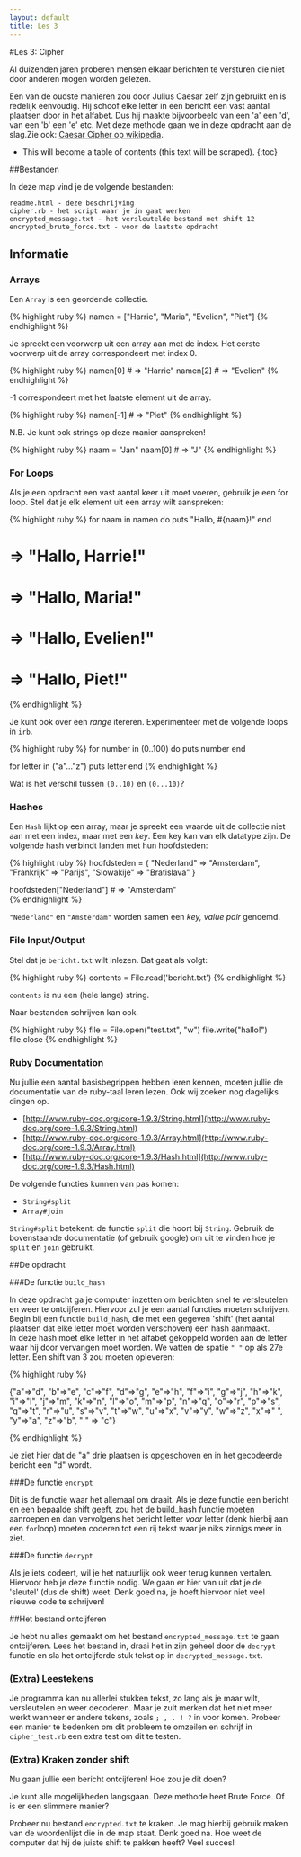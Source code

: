 ```yaml
---
layout: default
title: Les 3
---
```


#Les 3: Cipher

Al duizenden jaren proberen mensen elkaar berichten te versturen die niet door anderen mogen worden gelezen.

Een van de oudste manieren zou door Julius Caesar zelf zijn gebruikt en is redelijk eenvoudig. Hij schoof elke letter in een bericht een vast aantal plaatsen door in het alfabet. Dus hij maakte bijvoorbeeld van een 'a' een 'd', van een 'b' een 'e' etc. Met deze methode gaan we in deze opdracht aan de slag.Zie ook: [Caesar Cipher op wikipedia](http://en.wikipedia.org/wiki/Caesar_cipher).

* This will become a table of contents (this text will be scraped).
{:toc}

##Bestanden

In deze map vind je de volgende bestanden:

    readme.html - deze beschrijving
    cipher.rb - het script waar je in gaat werken
    encrypted_message.txt - het versleutelde bestand met shift 12
    encrypted_brute_force.txt - voor de laatste opdracht

## Informatie

### Arrays
Een `Array` is een geordende collectie.

{% highlight ruby %}
namen = ["Harrie", "Maria", "Evelien", "Piet"]
{% endhighlight %}

Je spreekt een voorwerp uit een array aan met de index. Het eerste voorwerp uit de array correspondeert met index 0. 

{% highlight ruby %}
namen[0]    # => "Harrie"
namen[2]    # => "Evelien"
{% endhighlight %}

-1 correspondeert met het laatste element uit de array.

{% highlight ruby %}
namen[-1]   # => "Piet"
{% endhighlight %}

N.B. Je kunt ook strings op deze manier aanspreken!

{% highlight ruby %}
naam = "Jan"
naam[0]     # => "J"
{% endhighlight %}

### For Loops
Als je een opdracht een vast aantal keer uit moet voeren, gebruik je een for loop. Stel dat je elk element uit een array wilt aanspreken:

{% highlight ruby %}
for naam in namen do
    puts "Hallo, #{naam}!"
end
# => "Hallo, Harrie!"
# => "Hallo, Maria!"
# => "Hallo, Evelien!"
# => "Hallo, Piet!"
{% endhighlight %}

Je kunt ook over een _range_ itereren. Experimenteer met de volgende loops in `irb`.

{% highlight ruby %}
for number in (0..100) do
    puts number
end

for letter in ("a"..."z")
    puts letter
end
{% endhighlight %}

Wat is het verschil tussen `(0..10)` en `(0...10)`?

### Hashes
Een `Hash` lijkt op een array, maar je spreekt een waarde uit de collectie niet aan met een index, maar met een _key_. Een key kan van elk datatype zijn. De volgende hash verbindt landen met hun hoofdsteden:

{% highlight ruby %}
hoofdsteden = {
    "Nederland" => "Amsterdam",
    "Frankrijk" => "Parijs",
    "Slowakije" => "Bratislava"
    }

hoofdsteden["Nederland"]    # => "Amsterdam"   
{% endhighlight %}

`"Nederland"` en `"Amsterdam"` worden samen een _key, value pair_ genoemd.

### File Input/Output
Stel dat je `bericht.txt` wilt inlezen. Dat gaat als volgt:

{% highlight ruby %}
contents = File.read('bericht.txt')
{% endhighlight %}

`contents` is nu een (hele lange) string.

Naar bestanden schrijven kan ook.

{% highlight ruby %}
file = File.open("test.txt", "w")
file.write("hallo!")
file.close
{% endhighlight %}

### Ruby Documentation
Nu jullie een aantal basisbegrippen hebben leren kennen, moeten jullie de documentatie van de ruby-taal leren lezen. Ook wij zoeken nog dagelijks dingen op.

* [http://www.ruby-doc.org/core-1.9.3/String.html](http://www.ruby-doc.org/core-1.9.3/String.html)
* [http://www.ruby-doc.org/core-1.9.3/Array.html](http://www.ruby-doc.org/core-1.9.3/Array.html)
* [http://www.ruby-doc.org/core-1.9.3/Hash.html](http://www.ruby-doc.org/core-1.9.3/Hash.html)

De volgende functies kunnen van pas komen: 

* `String#split`
* `Array#join` 

`String#split` betekent: de functie `split` die hoort bij `String`. Gebruik de bovenstaande documentatie (of gebruik google) om uit te vinden hoe je `split` en `join` gebruikt.

##De opdracht

###De functie `build_hash`

In deze opdracht ga je computer inzetten om berichten snel te versleutelen en weer te ontcijferen. Hiervoor zul je een aantal functies moeten schrijven. Begin bij een functie `build_hash`, die met een gegeven 'shift' (het aantal plaatsen dat elke letter moet worden verschoven) een hash aanmaakt.  
In deze hash moet elke letter in het alfabet gekoppeld worden aan de letter waar hij door vervangen moet worden. We vatten de spatie `" "` op als 27e letter. Een shift van 3 zou moeten opleveren:

{% highlight ruby %}

{"a"=>"d", "b"=>"e", "c"=>"f", "d"=>"g", "e"=>"h", "f"=>"i", "g"=>"j", "h"=>"k", "i"=>"l", "j"=>"m", "k"=>"n", "l"=>"o", "m"=>"p", "n"=>"q", "o"=>"r", "p"=>"s", "q"=>"t", "r"=>"u", "s"=>"v", "t"=>"w", "u"=>"x", "v"=>"y", "w"=>"z", "x"=>" ", "y"=>"a", "z"=>"b", " " => "c"}

{% endhighlight %}

Je ziet hier dat de "a" drie plaatsen is opgeschoven en in het gecodeerde bericht een "d" wordt. 

###De functie `encrypt`

Dit is de functie waar het allemaal om draait. Als je deze functie een bericht en een bepaalde shift geeft, zou het de build_hash functie moeten aanroepen en dan vervolgens het bericht letter *voor* letter (denk hierbij aan een `for`loop) moeten coderen tot een rij tekst waar je niks zinnigs meer in ziet.

###De functie `decrypt`

Als je iets codeert, wil je het natuurlijk ook weer terug kunnen vertalen. Hiervoor heb je deze functie nodig. We gaan er hier van uit dat je de 'sleutel' (dus de shift) weet. Denk goed na, je hoeft hiervoor niet veel nieuwe code te schrijven!

##Het bestand ontcijferen

Je hebt nu alles gemaakt om het bestand `encrypted_message.txt` te gaan ontcijferen. Lees het bestand in, draai het in zijn geheel door de `decrypt` functie en sla het ontcijferde stuk tekst op in `decrypted_message.txt`.

### (Extra) Leestekens

Je programma kan nu allerlei stukken tekst, zo lang als je maar wilt, versleutelen en weer decoderen. Maar je zult merken dat het niet meer werkt wanneer er andere tekens, zoals `; , . ! ?` in voor komen. Probeer een manier te bedenken om dit probleem te omzeilen en schrijf in `cipher_test.rb` een extra test om dit te testen.

### (Extra) Kraken zonder shift

Nu gaan jullie een bericht ontcijferen! Hoe zou je dit doen?

Je kunt alle mogelijkheden langsgaan. Deze methode heet Brute Force. Of is er een slimmere manier?

Probeer nu bestand `encrypted.txt` te kraken. Je mag hierbij gebruik maken van de woordenlijst die in de map staat. Denk goed na. Hoe weet de computer dat hij de juiste shift te pakken heeft? Veel succes!
